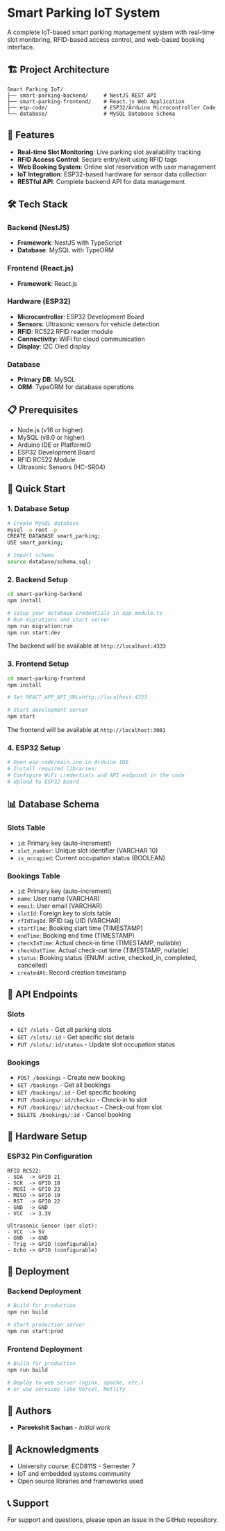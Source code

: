 # Smart Parking IoT System

A complete IoT-based smart parking management system with real-time slot monitoring, RFID-based access control, and web-based booking interface.

## 🏗️ Project Architecture

```
Smart Parking IoT/
├── smart-parking-backend/     # NestJS REST API
├── smart-parking-frontend/    # React.js Web Application
├── esp-code/                  # ESP32/Arduino Microcontroller Code
└── database/                  # MySQL Database Schema
```

## 🚀 Features

- **Real-time Slot Monitoring**: Live parking slot availability tracking
- **RFID Access Control**: Secure entry/exit using RFID tags
- **Web Booking System**: Online slot reservation with user management
- **IoT Integration**: ESP32-based hardware for sensor data collection
- **RESTful API**: Complete backend API for data management

## 🛠️ Tech Stack

### Backend (NestJS)
- **Framework**: NestJS with TypeScript
- **Database**: MySQL with TypeORM

### Frontend (React.js)
- **Framework**: React.js

### Hardware (ESP32)
- **Microcontroller**: ESP32 Development Board
- **Sensors**: Ultrasonic sensors for vehicle detection
- **RFID**: RC522 RFID reader module
- **Connectivity**: WiFi for cloud communication
- **Display**: I2C Oled display

### Database
- **Primary DB**: MySQL
- **ORM**: TypeORM for database operations

## 📋 Prerequisites

- Node.js (v16 or higher)
- MySQL (v8.0 or higher)
- Arduino IDE or PlatformIO
- ESP32 Development Board
- RFID RC522 Module
- Ultrasonic Sensors (HC-SR04)

## 🚀 Quick Start

### 1. Database Setup

```bash
# Create MySQL database
mysql -u root -p
CREATE DATABASE smart_parking;
USE smart_parking;

# Import schema
source database/schema.sql;
```

### 2. Backend Setup

```bash
cd smart-parking-backend
npm install

# setup your database credentials in app.module.ts
# Run migrations and start server
npm run migration:run
npm run start:dev
```

The backend will be available at `http://localhost:4333`

### 3. Frontend Setup

```bash
cd smart-parking-frontend
npm install

# Set REACT_APP_API_URL=http://localhost:4333

# Start development server
npm start
```

The frontend will be available at `http://localhost:3001`

### 4. ESP32 Setup

```bash
# Open esp-code/main.ino in Arduino IDE
# Install required libraries:
# Configure WiFi credentials and API endpoint in the code
# Upload to ESP32 board
```

## 📊 Database Schema

### Slots Table
- `id`: Primary key (auto-increment)
- `slot_number`: Unique slot identifier (VARCHAR 10)
- `is_occupied`: Current occupation status (BOOLEAN)

### Bookings Table
- `id`: Primary key (auto-increment)
- `name`: User name (VARCHAR)
- `email`: User email (VARCHAR)
- `slotId`: Foreign key to slots table
- `rfIdTagId`: RFID tag UID (VARCHAR)
- `startTime`: Booking start time (TIMESTAMP)
- `endTime`: Booking end time (TIMESTAMP)
- `checkInTime`: Actual check-in time (TIMESTAMP, nullable)
- `checkOutTime`: Actual check-out time (TIMESTAMP, nullable)
- `status`: Booking status (ENUM: active, checked_in, completed, cancelled)
- `createdAt`: Record creation timestamp

## 🔌 API Endpoints

### Slots
- `GET /slots` - Get all parking slots
- `GET /slots/:id` - Get specific slot details
- `PUT /slots/:id/status` - Update slot occupation status

### Bookings
- `POST /bookings` - Create new booking
- `GET /bookings` - Get all bookings
- `GET /bookings/:id` - Get specific booking
- `PUT /bookings/:id/checkin` - Check-in to slot
- `PUT /bookings/:id/checkout` - Check-out from slot
- `DELETE /bookings/:id` - Cancel booking

## 🔧 Hardware Setup

### ESP32 Pin Configuration
```
RFID RC522:
- SDA  -> GPIO 21
- SCK  -> GPIO 18
- MOSI -> GPIO 23
- MISO -> GPIO 19
- RST  -> GPIO 22
- GND  -> GND
- VCC  -> 3.3V

Ultrasonic Sensor (per slot):
- VCC  -> 5V
- GND  -> GND
- Trig -> GPIO (configurable)
- Echo -> GPIO (configurable)
```

## 🚀 Deployment

### Backend Deployment
```bash
# Build for production
npm run build

# Start production server
npm run start:prod
```

### Frontend Deployment
```bash
# Build for production
npm run build

# Deploy to web server (nginx, apache, etc.)
# or use services like Vercel, Netlify
```

## 👥 Authors

- **Pareekshit Sachan** - *Initial work*

## 🙏 Acknowledgments

- University course: ECD811S - Semester 7
- IoT and embedded systems community
- Open source libraries and frameworks used

## 📞 Support

For support and questions, please open an issue in the GitHub repository.